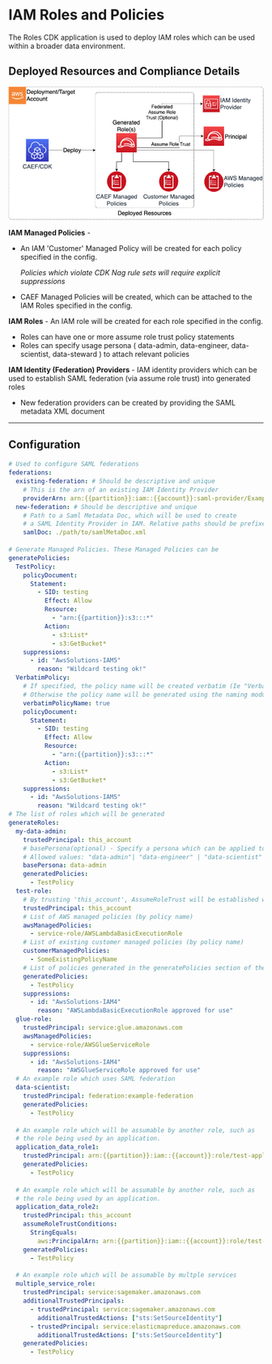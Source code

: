 # IAM Roles and Policies

The Roles CDK application is used to deploy IAM roles which can be used within a broader data environment.

## Deployed Resources and Compliance Details

![Roles](../../../constructs/L3/governance/roles-l3-construct/docs/Roles.png)

**IAM Managed Policies** - 
  * An IAM 'Customer' Managed Policy will be created for each policy specified in the config.
  
    *Policies which violate CDK Nag rule sets will require explicit suppressions*

  * CAEF Managed Policies will be created, which can be attached to the IAM Roles specified in the config.


**IAM Roles** - An IAM role will be created for each role specified in the config.

* Roles can have one or more assume role trust policy statements
* Roles can specify usage persona ( data-admin, data-engineer, data-scientist, data-steward ) to attach relevant policies

**IAM Identity (Federation) Providers** - IAM identity providers which can be used to establish SAML federation (via assume role trust) into generated roles

* New federation providers can be created by providing the SAML metadata XML document

***

## Configuration

```yaml
# Used to configure SAML federations
federations:
  existing-federation: # Should be descriptive and unique
    # This is the arn of an existing IAM Identity Provider
    providerArn: arn:{{partition}}:iam::{{account}}:saml-provider/ExampleIdentityProvider
  new-federation: # Should be descriptive and unique
    # Path to a Saml Metadata Doc, which will be used to create
    # a SAML Identity Provider in IAM. Relative paths should be prefixed with a "./"
    samlDoc: ./path/to/samlMetaDoc.xml

# Generate Managed Policies. These Managed Policies can be 
generatePolicies:
  TestPolicy:
    policyDocument:
      Statement:
        - SID: testing
          Effect: Allow
          Resource: 
            - "arn:{{partition}}:s3:::*"
          Action:
            - s3:List*
            - s3:GetBucket*
    suppressions:
      - id: "AwsSolutions-IAM5"
        reason: "Wildcard testing ok!"
  VerbatimPolicy:
    # If specified, the policy name will be created verbatim (Ie "VerbatimPolicy" )
    # Otherwise the policy name will be generated using the naming module and above policy object name ("VerbatimPolicy")
    verbatimPolicyName: true
    policyDocument:
      Statement:
        - SID: testing
          Effect: Allow
          Resource: 
            - "arn:{{partition}}:s3:::*"
          Action:
            - s3:List*
            - s3:GetBucket*
    suppressions:
      - id: "AwsSolutions-IAM5"
        reason: "Wildcard testing ok!"
# The list of roles which will be generated
generateRoles:
  my-data-admin:
    trustedPrincipal: this_account
    # basePersona(optional) - Specify a persona which can be applied to the role.
    # Allowed values: "data-admin"| "data-engineer" | "data-scientist"
    basePersona: data-admin
    generatedPolicies:
      - TestPolicy
  test-role:
    # By trusting 'this_account', AssumeRoleTrust will be established with IAM root of this account
    trustedPrincipal: this_account
    # List of AWS managed policies (by policy name)
    awsManagedPolicies:
      - service-role/AWSLambdaBasicExecutionRole
    # List of existing customer managed policies (by policy name)
    customerManagedPolicies:
      - SomeExistingPolicyName
    # List of policies generated in the generatePolicies section of the config (by config name)
    generatedPolicies:
      - TestPolicy
    suppressions:
      - id: "AwsSolutions-IAM4"
        reason: "AWSLambdaBasicExecutionRole approved for use"
  glue-role:
    trustedPrincipal: service:glue.amazonaws.com
    awsManagedPolicies:
      - service-role/AWSGlueServiceRole
    suppressions:
      - id: "AwsSolutions-IAM4"
        reason: "AWSGlueServiceRole approved for use"
  # An example role which uses SAML federation
  data-scientist:
    trustedPrincipal: federation:example-federation
    generatedPolicies:
      - TestPolicy

  # An example role which will be assumable by another role, such as
  # the role being used by an application.
  application_data_role1:
    trustedPrincipal: arn:{{partition}}:iam::{{account}}:role/test-application-role
    generatedPolicies:
      - TestPolicy

  # An example role which will be assumable by another role, such as
  # the role being used by an application.
  application_data_role2:
    trustedPrincipal: this_account
    assumeRoleTrustConditions:
      StringEquals:
        aws:PrincipalArn: arn:{{partition}}:iam::{{account}}:role/test-application-role
    generatedPolicies:
      - TestPolicy

  # An example role which will be assumable by multple services
  multiple_service_role:
    trustedPrincipal: service:sagemaker.amazonaws.com
    additionalTrustedPrincipals:
      - trustedPrincipal: service:sagemaker.amazonaws.com
        additionalTrustedActions: ["sts:SetSourceIdentity"]
      - trustedPrincipal: service:elasticmapreduce.amazonaws.com
        additionalTrustedActions: ["sts:SetSourceIdentity"]
    generatedPolicies:
      - TestPolicy
```
